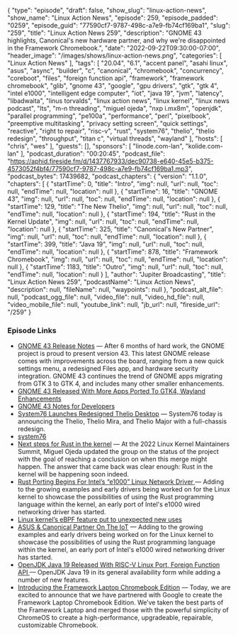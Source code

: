 {
  "type": "episode",
  "draft": false,
  "show_slug": "linux-action-news",
  "show_name": "Linux Action News",
  "episode": 259,
  "episode_padded": "0259",
  "episode_guid": "77590cf7-9787-498c-a7e9-fb74cf169ba1",
  "slug": "259",
  "title": "Linux Action News 259",
  "description": "GNOME 43 highlights, Canonical's new hardware partner, and why we're disappointed in the Framework Chromebook.",
  "date": "2022-09-22T09:30:00-07:00",
  "header_image": "/images/shows/linux-action-news.png",
  "categories": [
    "Linux Action News"
  ],
  "tags": [
    "20.04",
    "6.1",
    "accent panel",
    "asahi linux",
    "asus",
    "async",
    "builder",
    "c",
    "canonical",
    "chromebook",
    "concurrency",
    "coreboot",
    "files",
    "foreign function api",
    "framework",
    "framework chromebook",
    "glib",
    "gnome 43",
    "google",
    "gpu drivers",
    "gtk",
    "gtk 4",
    "intel e1000",
    "intelligent edge computer",
    "iot",
    "java 19",
    "jvm",
    "latency",
    "libadwaita",
    "linus torvalds",
    "linux action news",
    "linux kernel",
    "linux news podcast",
    "lts",
    "m-n threading",
    "miguel ojeda",
    "nxp i.mx8m",
    "openjdk",
    "parallel programming",
    "pe100a",
    "performance",
    "perl",
    "pixelbook",
    "preemptive multitasking",
    "privacy setting screen",
    "quick settings",
    "reactive",
    "right to repair",
    "risc-v",
    "rust",
    "system76",
    "thelio",
    "thelio redesign",
    "throughput",
    "titan c",
    "virtual threads",
    "wayland"
  ],
  "hosts": [
    "chris",
    "wes"
  ],
  "guests": [],
  "sponsors": [
    "linode.com-lan",
    "kolide.com-lan"
  ],
  "podcast_duration": "00:20:45",
  "podcast_file": "https://aphid.fireside.fm/d/1437767933/dec90738-e640-45e5-b375-4573052f4bf4/77590cf7-9787-498c-a7e9-fb74cf169ba1.mp3",
  "podcast_bytes": 17439682,
  "podcast_chapters": {
    "version": "1.1.0",
    "chapters": [
      {
        "startTime": 0,
        "title": "Intro",
        "img": null,
        "url": null,
        "toc": null,
        "endTime": null,
        "location": null
      },
      {
        "startTime": 16,
        "title": "GNOME 43",
        "img": null,
        "url": null,
        "toc": null,
        "endTime": null,
        "location": null
      },
      {
        "startTime": 129,
        "title": "The New Thelio",
        "img": null,
        "url": null,
        "toc": null,
        "endTime": null,
        "location": null
      },
      {
        "startTime": 194,
        "title": "Rust in the Kernel Update",
        "img": null,
        "url": null,
        "toc": null,
        "endTime": null,
        "location": null
      },
      {
        "startTime": 325,
        "title": "Canonical's New Partner",
        "img": null,
        "url": null,
        "toc": null,
        "endTime": null,
        "location": null
      },
      {
        "startTime": 399,
        "title": "Java 19",
        "img": null,
        "url": null,
        "toc": null,
        "endTime": null,
        "location": null
      },
      {
        "startTime": 878,
        "title": "Framework Chromebook",
        "img": null,
        "url": null,
        "toc": null,
        "endTime": null,
        "location": null
      },
      {
        "startTime": 1183,
        "title": "Outro",
        "img": null,
        "url": null,
        "toc": null,
        "endTime": null,
        "location": null
      }
    ],
    "author": "Jupiter Broadcasting",
    "title": "Linux Action News 259",
    "podcastName": "Linux Action News",
    "description": null,
    "fileName": null,
    "waypoints": null
  },
  "podcast_alt_file": null,
  "podcast_ogg_file": null,
  "video_file": null,
  "video_hd_file": null,
  "video_mobile_file": null,
  "youtube_link": null,
  "jb_url": null,
  "fireside_url": "/259"
}


### Episode Links

  * [GNOME 43 Release Notes](https://release.gnome.org/43/ "GNOME 43 Release Notes") — After 6 months of hard work, the GNOME project is proud to present version 43. This latest GNOME release comes with improvements across the board, ranging from a new quick settings menu, a redesigned Files app, and hardware security integration. GNOME 43 continues the trend of GNOME apps migrating from GTK 3 to GTK 4, and includes many other smaller enhancements.
  * [GNOME 43 Released With More Apps Ported To GTK4, Wayland Enhancements ](https://www.phoronix.com/news/GNOME-43-Released "GNOME 43 Released With More Apps Ported To GTK4, Wayland Enhancements ")
  * [GNOME 43 Notes for Developers ](https://release.gnome.org/43/developers/index.html "GNOME 43 Notes for Developers ")
  * [System76 Launches Redesigned Thelio Desktop](https://www.phoronix.com/news/System76-Thelio-Overhaul "System76 Launches Redesigned Thelio Desktop") — System76 today is announcing the Thelio, Thelio Mira, and Thelio Major with a full-chassis redesign.
  * [system76](https://system76.com/desktops "system76")
  * [Next steps for Rust in the kernel](https://lwn.net/SubscriberLink/908347/da67a5162d1bc4a3/ "Next steps for Rust in the kernel") — At the 2022 Linux Kernel Maintainers Summit, Miguel Ojeda updated the group on the status of the project with the goal of reaching a conclusion on when this merge might happen. The answer that came back was clear enough: Rust in the kernel will be happening soon indeed.
  * [Rust Porting Begins For Intel’s “e1000” Linux Network Driver ](https://www.phoronix.com/news/Intel-e1000-Rust-Driver-WIP "Rust Porting Begins For Intel’s “e1000” Linux Network Driver ") — Adding to the growing examples and early drivers being worked on for the Linux kernel to showcase the possibilities of using the Rust programming language within the kernel, an early port of Intel's e1000 wired networking driver has started.
  * [Linux kernel’s eBPF feature put to unexpected new uses ](https://www.theregister.com/2022/09/14/linux_ebpf/ "Linux kernel’s eBPF feature put to unexpected new uses ")
  * [ASUS & Canonical Partner On The IoT](https://www.phoronix.com/news/ASUS-Canonical-IoT-Ubuntu "ASUS & Canonical Partner On The IoT") — Adding to the growing examples and early drivers being worked on for the Linux kernel to showcase the possibilities of using the Rust programming language within the kernel, an early port of Intel's e1000 wired networking driver has started.
  * [OpenJDK Java 19 Released With RISC-V Linux Port, Foreign Function API ](https://www.phoronix.com/news/OpenJDK-Java-19-Released "OpenJDK Java 19 Released With RISC-V Linux Port, Foreign Function API ") — OpenJDK Java 19 in its general availability form while adding a number of new features.
  * [Introducing the Framework Laptop Chromebook Edition](https://frame.work/fr/en/blog/introducing-the-framework-laptop-chromebook-edition "Introducing the Framework Laptop Chromebook Edition") — Today, we are excited to announce that we have partnered with Google to create the Framework Laptop Chromebook Edition. We’ve taken the best parts of the Framework Laptop and merged those with the powerful simplicity of ChromeOS to create a high-performance, upgradeable, repairable, customizable Chromebook. 


